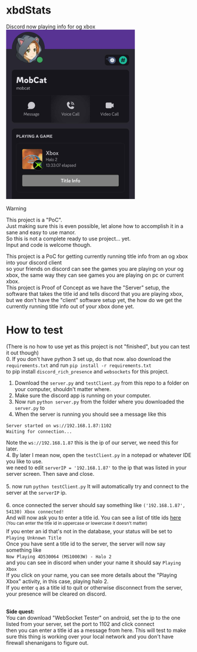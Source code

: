 # xbdStats
Discord now playing info for og xbox<br>
<img src="https://raw.githubusercontent.com/MobCat/xbdStats/refs/heads/main/img/Discord.jpg" width="350">
> [!WARNING]  
> This project is a "PoC".<br>
> Just making sure this is even possible, let alone how to accomplish it in a sane and easy to use manor.<br>
> So this is not a complete ready to use project... yet.<br>
> Input and code is welcome though.

This project is a PoC for getting currently running title info from an og xbox into your discord client<br>
so your friends on discord can see the games you are playing on your og xbox, the same way they can see games you are playing on pc or current xbox.<br>
This project is Proof of Concept as we have the "Server" setup, the software that takes the title id and tells discord that you are playing xbox,<br>
but we don't have the "client" software setup yet, the how do we get the currently running title info out of your xbox done yet.

# How to test
(There is no how to use yet as this project is not "finished", but you can test it out though)<br>
0. If you don't have python 3 set up, do that now. also download the `requirements.txt` and run `pip install -r requirements.txt`<br>
to pip install `discord_rich_presence` and `websockets` for this project.<br>
1. Download the `server.py` and `testClient.py` from this repo to a folder on your computer, shouldn't matter where.
1. Make sure the discord app is running on your computer.
2. Now run `python server.py` from the folder where you downloaded the `server.py` to
3. When the server is running you should see a message like this<br>
```
Server started on ws://192.168.1.87:1102
Waiting for connection...
```
Note the `ws://192.168.1.87` this is the ip of our server, we need this for later.<br>
4. By later I mean now, open the `testClient.py` in a notepad or whatever IDE you like to use.<br>
we need to edit `serverIP = '192.168.1.87'` to the ip that was listed in your server screen. Then save and close.<br><br>
5. now run `python testClient.py` It will automatically try and connect to the server at the `serverIP` ip.<br><br>
6. once connected the server should say something like `('192.168.1.87', 54130) Xbox connected!`<br>
And will now ask you to enter a title id. You can see a list of title ids <a href="https://mobcat.zip/XboxIDs/">here</a><br>
<sup>(You can enter the title id in uppercase or lowercase it doesn't matter)</sup><br>
If you enter an id that's not in the database, your status will be set to `Playing Unknown Title`<br>
Once you have sent a title id to the server, the server will now say something like<br>
`Now Playing 4D530064 (MS10003W) - Halo 2`<br>
and you can see in discord when under your name it should say `Playing Xbox`<br>
If you click on your name, you can see more details about the "Playing Xbox" activity, in this case, playing halo 2.<br>
If you enter `q` as a title id to quit or otherwise disconnect from the server, your presence will be cleared on discord.<br><br>

<b>Side quest:</b><br>
You can download "WebSocket Tester" on android, set the ip to the one listed from your server, set the port to 1102 and click connect<br>
then you can enter a title id as a message from here. This will test to make sure this thing is working over your local network and you don't have firewall shenanigans to figure out.
